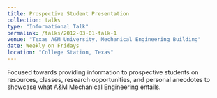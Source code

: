 ```yaml
---
title: Prospective Student Presentation
collection: talks
type: "Informational Talk"
permalink: /talks/2012-03-01-talk-1
venue: "Texas A&M University, Mechanical Engineering Building"
date: Weekly on Fridays
location: "College Station, Texas"
---
```


Focused towards providing information to prospective students on resources, classes, research opportunities, and personal anecdotes to showcase what A&M Mechanical Engineering entails. 
